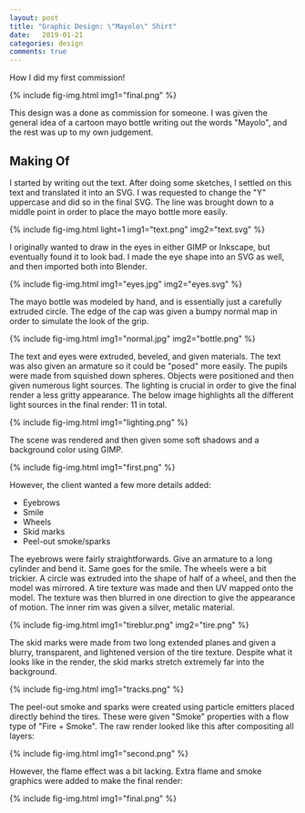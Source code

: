```yaml
---
layout: post
title: "Graphic Design: \"Mayolo\" Shirt"
date:   2019-01-21
categories: design
comments: true
---
```

How I did my first commission!

{%
    include fig-img.html
    img1="final.png"
%}

This design was a done as commission for someone. I was given the general idea of a cartoon mayo bottle writing out the words "Mayolo", and the rest was up to my own judgement.

## Making Of

I started by writing out the text. After doing some sketches, I settled on this text and translated it into an SVG. I was requested to change the "Y" uppercase and did so in the final SVG. The line was brought down to a middle point in order to place the mayo bottle more easily.


{%
    include fig-img.html
    light=1
    img1="text.png"
    img2="text.svg"
%}


I originally wanted to draw in the eyes in either GIMP or Inkscape, but eventually found it to look bad. I made the eye shape into an SVG as well, and then imported both into Blender.

{%
    include fig-img.html
    img1="eyes.jpg"
    img2="eyes.svg"
%}

The mayo bottle was modeled by hand, and is essentially just a carefully extruded circle. The edge of the cap was given a bumpy normal map in order to simulate the look of the grip.

{%
    include fig-img.html
    img1="normal.jpg"
    img2="bottle.png"
%}

The text and eyes were extruded, beveled, and given materials. The text was also given an armature so it could be "posed" more easily. The pupils were made from squished down spheres. Objects were positioned and then given numerous light sources. The lighting is crucial in order to give the final render a less gritty appearance. The below image highlights all the different light sources in the final render: 11 in total.

{%
    include fig-img.html
    img1="lighting.png"
%}

The scene was rendered and then given some soft shadows and a background color using GIMP.

{%
    include fig-img.html
    img1="first.png"
%}

However, the client wanted a few more details added:
- Eyebrows
- Smile
- Wheels
- Skid marks
- Peel-out smoke/sparks

The eyebrows were fairly straightforwards. Give an armature to a long cylinder and bend it. Same goes for the smile. The wheels were a bit trickier. A circle was extruded into the shape of half of a wheel, and then the model was mirrored. A tire texture was made and then UV mapped onto the model. The texture was then blurred in one direction to give the appearance of motion. The inner rim was given a silver, metalic material.

{%
    include fig-img.html
    img1="tireblur.png"
    img2="tire.png"
%}

The skid marks were made from two long extended planes and given a blurry, transparent, and lightened version of the tire texture. Despite what it looks like in the render, the skid marks stretch extremely far into the background.

{%
    include fig-img.html
    img1="tracks.png"
%}

The peel-out smoke and sparks were created using particle emitters placed directly behind the tires. These were given "Smoke" properties with a flow type of "Fire + Smoke". The raw render looked like this after compositing all layers:

{%
    include fig-img.html
    img1="second.png"
%}

However, the flame effect was a bit lacking. Extra flame and smoke graphics were added to make the final render:

{%
    include fig-img.html
    img1="final.png"
%}